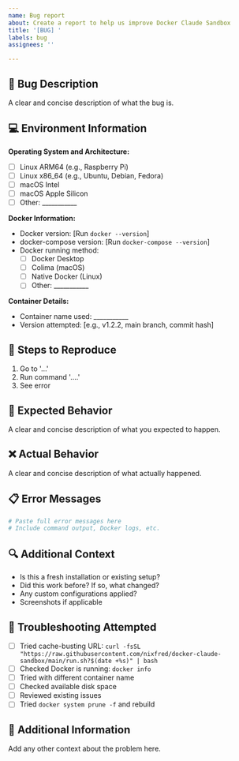 ```yaml
---
name: Bug report
about: Create a report to help us improve Docker Claude Sandbox
title: '[BUG] '
labels: bug
assignees: ''

---
```


## 🐛 Bug Description
A clear and concise description of what the bug is.

## 💻 Environment Information
**Operating System and Architecture:**
- [ ] Linux ARM64 (e.g., Raspberry Pi)
- [ ] Linux x86_64 (e.g., Ubuntu, Debian, Fedora)
- [ ] macOS Intel
- [ ] macOS Apple Silicon
- [ ] Other: ___________

**Docker Information:**
- Docker version: [Run `docker --version`]
- docker-compose version: [Run `docker-compose --version`]
- Docker running method:
  - [ ] Docker Desktop
  - [ ] Colima (macOS)
  - [ ] Native Docker (Linux)
  - [ ] Other: ___________

**Container Details:**
- Container name used: ___________
- Version attempted: [e.g., v1.2.2, main branch, commit hash]

## 🔄 Steps to Reproduce
1. Go to '...'
2. Run command '....'
3. See error

## 🎯 Expected Behavior
A clear and concise description of what you expected to happen.

## ❌ Actual Behavior
A clear and concise description of what actually happened.

## 📋 Error Messages
```bash
# Paste full error messages here
# Include command output, Docker logs, etc.
```

## 🔍 Additional Context
- Is this a fresh installation or existing setup?
- Did this work before? If so, what changed?
- Any custom configurations applied?
- Screenshots if applicable

## 🧪 Troubleshooting Attempted
- [ ] Tried cache-busting URL: `curl -fsSL "https://raw.githubusercontent.com/nixfred/docker-claude-sandbox/main/run.sh?$(date +%s)" | bash`
- [ ] Checked Docker is running: `docker info`
- [ ] Tried with different container name
- [ ] Checked available disk space
- [ ] Reviewed existing issues
- [ ] Tried `docker system prune -f` and rebuild

## 📝 Additional Information
Add any other context about the problem here.